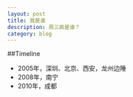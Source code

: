 ```yaml
---
layout: post
title: 我是谁
description: 周三疯是谁？
category: blog
---
```

##Timeline

- 2005年，深圳、北京、西安，龙州边陲
- 2008年，南宁
- 2010年，成都





[周三疯]:    http://zhou.3feng.im  "周三疯"
